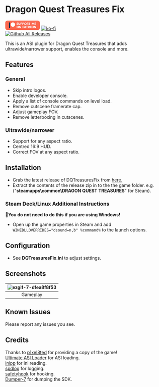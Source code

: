 # Dragon Quest Treasures Fix
[![Patreon-Button](https://raw.githubusercontent.com/Lyall/DQTreasuresFix/refs/heads/master/.github/Patreon-Button.png)](https://www.patreon.com/Wintermance) [![ko-fi](https://ko-fi.com/img/githubbutton_sm.svg)](https://ko-fi.com/W7W01UAI9)<br />
[![Github All Releases](https://img.shields.io/github/downloads/Lyall/DQTreasuresFix/total.svg)](https://github.com/Lyall/DQTreasuresFix/releases)

This is an ASI plugin for Dragon Quest Treasures that adds ultrawide/narrower support, enables the console and more.

## Features
### General
- Skip intro logos.
- Enable developer console.
- Apply a list of console commands on level load.
- Remove cutscene framerate cap.
- Adjust gameplay FOV.
- Remove letterboxing in cutscenes.

### Ultrawide/narrower
- Support for any aspect ratio.
- Centred 16:9 HUD.
- Correct FOV at any aspect ratio.

## Installation
- Grab the latest release of DQTreasuresFix from [here.](https://github.com/Lyall/DQTreasuresFix/releases)
- Extract the contents of the release zip in to the the game folder.
e.g. ("**steamapps\common\DRAGON QUEST TREASURES**" for Steam).

### Steam Deck/Linux Additional Instructions
🚩**You do not need to do this if you are using Windows!**
- Open up the game properties in Steam and add `WINEDLLOVERRIDES="dsound=n,b" %command%` to the launch options.

## Configuration
- See **DQTreasuresFix.ini** to adjust settings.

## Screenshots

| ![ezgif-7-dfea8f8f53](https://github.com/user-attachments/assets/901c07ce-bcf0-406c-9a4e-3ce25d02441d) |
|:--------------------------:|
| Gameplay |

## Known Issues
Please report any issues you see.

## Credits
Thanks to [p1xel8ted](https://github.com/p1xel8ted) for providing a copy of the game! <br />
[Ultimate ASI Loader](https://github.com/ThirteenAG/Ultimate-ASI-Loader) for ASI loading. <br />
[inipp](https://github.com/mcmtroffaes/inipp) for ini reading. <br />
[spdlog](https://github.com/gabime/spdlog) for logging. <br />
[safetyhook](https://github.com/cursey/safetyhook) for hooking.<br />
[Dumper-7](https://github.com/Encryqed/Dumper-7) for dumping the SDK.
